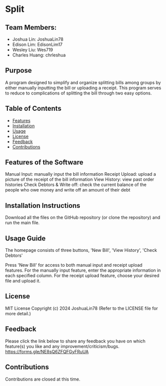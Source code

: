 # Split

## Team Members:
- Joshua Lin: JoshuaLin78
- Edison Lim: EdisonLim17
- Wesley Liu: Wes719
- Charles Huang: chrleshua

## Purpose 
A program designed to simplify and organize splitting bills among groups by either manually inputting the bill or uploading a receipt. 
This program serves to reduce to complications of splitting the bill through two easy options.

## Table of Contents
- [Features](#features-of-the-software)
- [Installation](#installation-instructions)
- [Usage](#usage-guide)
- [License](#license)
- [Feedback](#feedback)
- [Contributions](#contributions)

## Features of the Software
Manual Input: manually input the bill information
Receipt Upload: upload a picture of the receipt of the bill information
View History: view past order histories
Check Debtors & Write off: check the current balance of the people who owe money and write off an amount of their debt

## Installation Instructions
Download all the files on the GitHub repository (or clone the repository) and run the main file.

## Usage Guide
The homepage consists of three buttons, 'New Bill', 'View History', 'Check Debtors'

Press 'New Bill' for access to both manual input and receipt upload features. For the manually input feature, 
enter the appropriate information in each specified column. For the receipt upload feature, choose your desired file
and upload it.

## License
MIT License
Copyright (c) 2024 JoshuaLin78
(Refer to the LICENSE file for more detail.)

## Feedback 
Please click the link below to share any feedback you have on which feature(s) you like and any improvement/criticism/bugs.
https://forms.gle/NE8sQ6ZFQFGyFRuUA

## Contributions
Contributions are closed at this time.